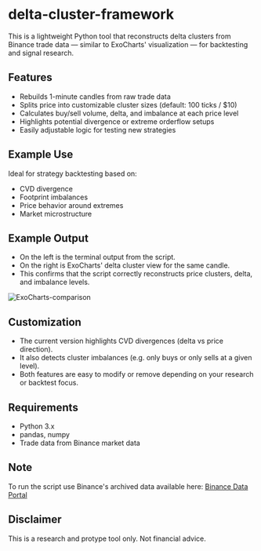 # delta-cluster-framework

This is a lightweight Python tool that reconstructs delta clusters from Binance trade data — similar to ExoCharts' visualization — for backtesting and signal research.

## Features
- Rebuilds 1-minute candles from raw trade data
- Splits price into customizable cluster sizes (default: 100 ticks / $10)
- Calculates buy/sell volume, delta, and imbalance at each price level
- Highlights potential divergence or extreme orderflow setups
- Easily adjustable logic for testing new strategies

## Example Use
Ideal for strategy backtesting based on:
- CVD divergence
- Footprint imbalances
- Price behavior around extremes
- Market microstructure

## Example Output
- On the left is the terminal output from the script.
- On the right is ExoCharts' delta cluster view for the same candle.
- This confirms that the script correctly reconstructs price clusters, delta, and imbalance levels.

![ExoCharts-comparison](https://github.com/user-attachments/assets/d894c1dd-7ada-49fd-a56f-c8ceef2aea1c)

## Customization
- The current version highlights CVD divergences (delta vs price direction).
- It also detects cluster imbalances (e.g. only buys or only sells at a given level).
- Both features are easy to modify or remove depending on your research or backtest focus.

## Requirements
- Python 3.x
- pandas, numpy
- Trade data from Binance market data

## Note
To run the script use Binance's archived data available here: [Binance Data Portal](https://data.binance.vision/?prefix=data/futures/um/daily/trades/)


## Disclaimer
This is a research and protype tool only. Not financial advice.
